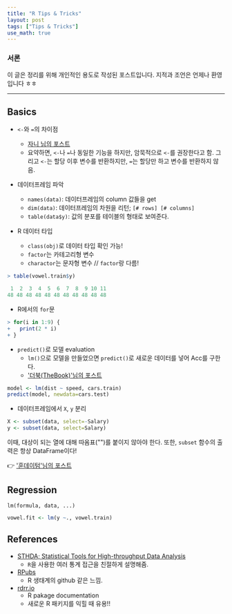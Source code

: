 ```yaml
---
title: "R Tips & Tricks"
layout: post
tags: ["Tips & Tricks"]
use_math: true
---
```


### 서론
이 글은 정리를 위해 개인적인 용도로 작성된 포스트입니다. 지적과 조언은 언제나 환영입니다 ㅎㅎ

<hr/>

## Basics

- `<-`와 `=`의 차이점
  - [자니 님의 포스트](https://newstars.cloud/429)
  - 요약하면, `<-`나 `=`나 동일한 기능을 하지만, 암묵적으로 `<-`를 권장한다고 함. 그리고 `<-`는 할당 이후 변수를 반환하지만, `=`는 할당만 하고 변수를 반환하지 않음.

- 데이터프레임 파악
  - `names(data)`: 데이터프레임의 column 값들을 get
  - `dim(data)`: 데이터프레임의 차원을 리턴; `[# rows] [# columns]`
  - `table(data$y)`: 값의 분포를 테이블의 형태로 보여준다.

- R 데이터 타입
  - `class(obj)`로 데이터 타입 확인 가능!
  - `factor`는 카테고리형 변수
  - `charactor`는 문자형 변수 // `factor`랑 다름!

``` R
> table(vowel.train$y)

 1  2  3  4  5  6  7  8  9 10 11 
48 48 48 48 48 48 48 48 48 48 48 
```

- R에서의 `for`문

``` R
> for(i in 1:9) {
+   print(2 * i)
+ }
```

- `predict()`로 모델 evaluation
  - `lm()`으로 모델을 만들었으면 `predict()`로 새로운 데이터를 넣어 Acc를 구한다.
  - ['더북(TheBook)'님의 포스트](https://thebook.io/006723/ch08/02/03/)

``` R
model <- lm(dist ~ speed, cars.train)
predict(model, newdata=cars.test)
```

- 데이터프레임에서 `X`, `y` 분리

``` R
X <- subset(data, select=-Salary)
y <- subset(data, select=Salary)
```

이때, 대상이 되는 열에 대해 따옴표("")를 붙이지 않아야 한다. 또한, `subset` 함수의 출력은 항상 DataFrame이다!

👉 ['훈데이텀'님의 포스트](https://vvwwvw.tistory.com/27)


## Regression

`lm(formula, data, ...)`

``` R
vowel.fit <- lm(y ~., vowel.train)
```

## References

- [STHDA; Statistical Tools for High-throughput Data Analysis](http://www.sthda.com/english/)
  - `R`을 사용한 여러 통계 접근을 친절하게 설명해줌.
- [RPubs](https://rpubs.com/)
  - R 생태계의 github 같은 느낌.
- [rdrr.io](https://rdrr.io/)
  - R pakage documentation
  - 새로운 R 패키지를 익힐 때 유용!!
